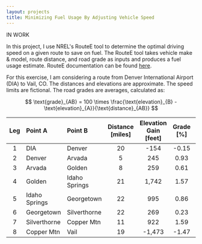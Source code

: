 ```yaml
---
layout: projects
title: Minimizing Fuel Usage By Adjusting Vehicle Speed
---
```


IN WORK

In this project, I use NREL's RouteE tool to determine the optimal driving speed on a given route to save on fuel. The RouteE tool takes vehicle make & model, route distance, and road grade as inputs and produces a fuel usage estimate. RouteE documentation can be found [here](https://nrel.github.io/routee-powertrain/intro.html).

For this exercise, I am considering a route from Denver International Airport (DIA) to Vail, CO. The distances and elevations are approximate. The speed limits are fictional. The road grades are averages, calculated as:

$$
\text{grade}_{AB} = 100 \times \frac{\text{elevation}_{B} - \text{elevation}_{A}}{\text{distance}_{AB}}
$$

| Leg | Point A       | Point B       | Distance [miles] | Elevation Gain [feet] | Grade [%] | Speed Limit [mph] | 
|:---:|:--------------|:--------------|:----------------:|:---------------------:|:---------:|:-----------------:|
| 1   | DIA           | Denver        | 20               | -154                  | -0.15     | 50                |
| 2   | Denver        | Arvada        | 5                | 245                   | 0.93      | 40                |
| 3   | Arvada        | Golden        | 8                | 259                   | 0.61      | 50                |
| 4   | Golden        | Idaho Springs | 21               | 1,742                 | 1.57      | 55                |
| 5   | Idaho Springs | Georgetown    | 22               | 995                   | 0.86      | 70                |
| 6   | Georgetown    | Silverthorne  | 22               | 269                   | 0.23      | 65                |
| 7   | Silverthorne  | Copper Mtn    | 11               | 922                   | 1.59      | 55                |
| 8   | Copper Mtn    | Vail          | 19               | -1,473                | -1.47     | 45                |


